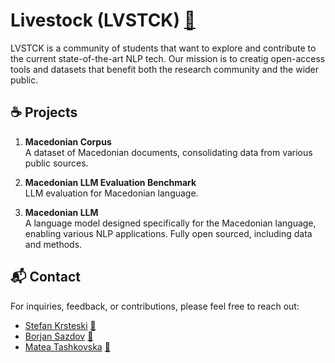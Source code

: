 # Livestock (LVSTCK) [🤗](https://huggingface.co/LVSTCK)

LVSTCK is a community of students that want to explore and contribute to the current state-of-the-art NLP tech. Our mission is to creatig open-access tools and datasets that benefit both the research community and the wider public. 

## ☕ Projects  

1. **Macedonian Corpus**  
A dataset of Macedonian documents, consolidating data from various public sources.

2. **Macedonian LLM Evaluation Benchmark**  
LLM evaluation for Macedonian language.

3. **Macedonian LLM**<br>
A language model designed specifically for the Macedonian language, enabling various NLP applications. Fully open sourced, including data and methods. 

## 📬 Contact

For inquiries, feedback, or contributions, please feel free to reach out:

- [Stefan Krsteski](https://www.linkedin.com/in/stefan-krsteski-136abb235/) [📧](mailto:stefan.krsteski@gmail.com)
- [Borjan Sazdov](https://www.linkedin.com/in/borjan-sazdov-4b2187211/) [📧](mailto:borjansazdov@yahoo.com)
- [Matea Tashkovska](https://www.linkedin.com/in/matea-tashkovska-774603198/) [📧](mailto:matea_tas@yahoo.com)
